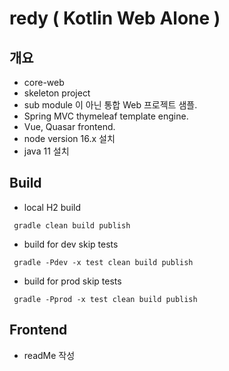 # redy ( Kotlin  Web Alone )
## 개요
* core-web
* skeleton project
* sub module 이 아닌 통합 Web 프로젝트 샘플.
* Spring MVC thymeleaf template engine.
* Vue, Quasar frontend.
* node version 16.x 설치
* java 11 설치

## Build
* local H2 build

``` gradle clean build publish```

* build for dev skip tests

``` gradle -Pdev -x test clean build publish```

* build for prod skip tests

``` gradle -Pprod -x test clean build publish```

## Frontend
* readMe 작성